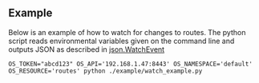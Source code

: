 Example
---

Below is an example of how to watch for changes to routes. The python script
reads environmental variables given on the command line and outputs JSON as
described
in
[json.WatchEvent](https://docs.openshift.com/enterprise/3.2/rest_api/openshift_v1.html#json-watchevent)

```
OS_TOKEN="abcd123" OS_API='192.168.1.47:8443' OS_NAMESPACE='default' OS_RESOURCE='routes' python ./example/watch_example.py
```
